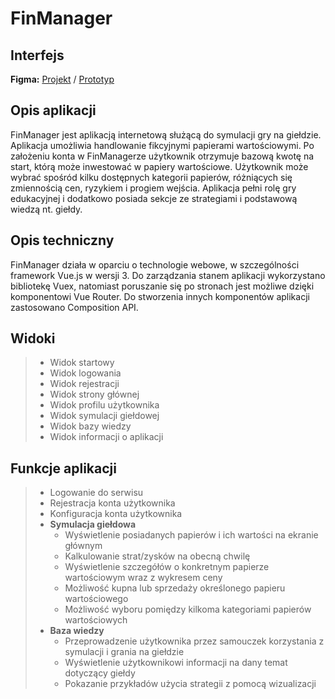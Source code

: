 # FinManager

## Interfejs
**Figma:** [Projekt](https://www.figma.com/file/tQ8YzVV6qm6BffaabQVOaT/VueApp?type=design&node-id=0%3A1&mode=design&t=qab1VNXqR0Ig3nz4-1) / [Prototyp](https://www.figma.com/proto/tQ8YzVV6qm6BffaabQVOaT/VueApp?type=design&node-id=3-7&t=yFqBzfTVJ9b6nJ6t-1&scaling=scale-down&page-id=0%3A1&mode=design)

## Opis aplikacji
FinManager jest aplikacją internetową służącą do symulacji gry na giełdzie. Aplikacja umożliwia handlowanie fikcyjnymi papierami wartościowymi. Po założeniu konta w FinManagerze użytkownik otrzymuje bazową kwotę na start, którą może inwestować w papiery wartościowe. Użytkownik może wybrać spośród kilku dostępnych kategorii papierów, różniących się zmiennością cen, ryzykiem i progiem wejścia. Aplikacja pełni rolę gry edukacyjnej i dodatkowo posiada sekcje ze strategiami i podstawową wiedzą nt. giełdy.

## Opis techniczny
FinManager działa w oparciu o technologie webowe, w szczególności framework Vue.js w wersji 3. Do zarządzania stanem aplikacji wykorzystano bibliotekę Vuex, natomiast poruszanie się po stronach jest możliwe dzięki komponentowi Vue Router. Do stworzenia innych komponentów aplikacji zastosowano Composition API.

## Widoki
>   * Widok startowy
>   * Widok logowania
>   * Widok rejestracji
>   * Widok strony głównej
>   * Widok profilu użytkownika
>   * Widok symulacji giełdowej
>   * Widok bazy wiedzy
>   * Widok informacji o aplikacji

## Funkcje aplikacji
>   * Logowanie do serwisu
>   * Rejestracja konta użytkownika
>   * Konfiguracja konta użytkownika
>   * **Symulacja giełdowa**
>       * Wyświetlenie posiadanych papierów i ich wartości na ekranie głównym
>       * Kalkulowanie strat/zysków na obecną chwilę
>       * Wyświetlenie szczegółów o konkretnym papierze wartościowym wraz z wykresem ceny
>       * Możliwość kupna lub sprzedaży określonego papieru wartościowego
>       * Możliwość wyboru pomiędzy kilkoma kategoriami papierów wartościowych
>   * **Baza wiedzy**
>       * Przeprowadzenie użytkownika przez samouczek korzystania z symulacji i grania na giełdzie
>       * Wyświetlenie użytkownikowi informacji na dany temat dotyczący giełdy
>       * Pokazanie przykładów użycia strategii z pomocą wizualizacji